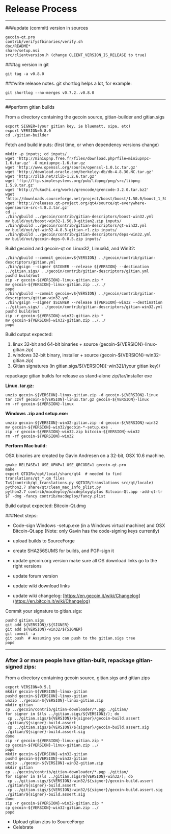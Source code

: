 Release Process
====================

* * *

###update (commit) version in sources


	gecoin-qt.pro
	contrib/verifysfbinaries/verify.sh
	doc/README*
	share/setup.nsi
	src/clientversion.h (change CLIENT_VERSION_IS_RELEASE to true)

###tag version in git

	git tag -a v0.8.0

###write release notes. git shortlog helps a lot, for example:

	git shortlog --no-merges v0.7.2..v0.8.0

* * *

##perform gitian builds

 From a directory containing the gecoin source, gitian-builder and gitian.sigs
  
	export SIGNER=(your gitian key, ie bluematt, sipa, etc)
	export VERSION=0.8.0
	cd ./gitian-builder

 Fetch and build inputs: (first time, or when dependency versions change)

	mkdir -p inputs; cd inputs/
	wget 'http://miniupnp.free.fr/files/download.php?file=miniupnpc-1.6.tar.gz' -O miniupnpc-1.6.tar.gz
	wget 'http://www.openssl.org/source/openssl-1.0.1c.tar.gz'
	wget 'http://download.oracle.com/berkeley-db/db-4.8.30.NC.tar.gz'
	wget 'http://zlib.net/zlib-1.2.6.tar.gz'
	wget 'ftp://ftp.simplesystems.org/pub/libpng/png/src/libpng-1.5.9.tar.gz'
	wget 'http://fukuchi.org/works/qrencode/qrencode-3.2.0.tar.bz2'
	wget 'http://downloads.sourceforge.net/project/boost/boost/1.50.0/boost_1_50_0.tar.bz2'
	wget 'http://releases.qt-project.org/qt4/source/qt-everywhere-opensource-src-4.8.3.tar.gz'
	cd ..
	./bin/gbuild ../gecoin/contrib/gitian-descriptors/boost-win32.yml
	mv build/out/boost-win32-1.50.0-gitian2.zip inputs/
	./bin/gbuild ../gecoin/contrib/gitian-descriptors/qt-win32.yml
	mv build/out/qt-win32-4.8.3-gitian-r1.zip inputs/
	./bin/gbuild ../gecoin/contrib/gitian-descriptors/deps-win32.yml
	mv build/out/gecoin-deps-0.0.5.zip inputs/

 Build gecoind and gecoin-qt on Linux32, Linux64, and Win32:
  
	./bin/gbuild --commit gecoin=v${VERSION} ../gecoin/contrib/gitian-descriptors/gitian.yml
	./bin/gsign --signer $SIGNER --release ${VERSION} --destination ../gitian.sigs/ ../gecoin/contrib/gitian-descriptors/gitian.yml
	pushd build/out
	zip -r gecoin-${VERSION}-linux-gitian.zip *
	mv gecoin-${VERSION}-linux-gitian.zip ../../
	popd
	./bin/gbuild --commit gecoin=v${VERSION} ../gecoin/contrib/gitian-descriptors/gitian-win32.yml
	./bin/gsign --signer $SIGNER --release ${VERSION}-win32 --destination ../gitian.sigs/ ../gecoin/contrib/gitian-descriptors/gitian-win32.yml
	pushd build/out
	zip -r gecoin-${VERSION}-win32-gitian.zip *
	mv gecoin-${VERSION}-win32-gitian.zip ../../
	popd

  Build output expected:

  1. linux 32-bit and 64-bit binaries + source (gecoin-${VERSION}-linux-gitian.zip)
  2. windows 32-bit binary, installer + source (gecoin-${VERSION}-win32-gitian.zip)
  3. Gitian signatures (in gitian.sigs/${VERSION}[-win32]/(your gitian key)/

repackage gitian builds for release as stand-alone zip/tar/installer exe

**Linux .tar.gz:**

	unzip gecoin-${VERSION}-linux-gitian.zip -d gecoin-${VERSION}-linux
	tar czvf gecoin-${VERSION}-linux.tar.gz gecoin-${VERSION}-linux
	rm -rf gecoin-${VERSION}-linux

**Windows .zip and setup.exe:**

	unzip gecoin-${VERSION}-win32-gitian.zip -d gecoin-${VERSION}-win32
	mv gecoin-${VERSION}-win32/gecoin-*-setup.exe .
	zip -r gecoin-${VERSION}-win32.zip bitcoin-${VERSION}-win32
	rm -rf gecoin-${VERSION}-win32

**Perform Mac build:**

  OSX binaries are created by Gavin Andresen on a 32-bit, OSX 10.6 machine.

	qmake RELEASE=1 USE_UPNP=1 USE_QRCODE=1 gecoin-qt.pro
	make
	export QTDIR=/opt/local/share/qt4  # needed to find translations/qt_*.qm files
	T=$(contrib/qt_translations.py $QTDIR/translations src/qt/locale)
	python2.7 share/qt/clean_mac_info_plist.py
	python2.7 contrib/macdeploy/macdeployqtplus Bitcoin-Qt.app -add-qt-tr $T -dmg -fancy contrib/macdeploy/fancy.plist

 Build output expected: Bitcoin-Qt.dmg

###Next steps:

* Code-sign Windows -setup.exe (in a Windows virtual machine) and
  OSX Bitcoin-Qt.app (Note: only Gavin has the code-signing keys currently)

* upload builds to SourceForge

* create SHA256SUMS for builds, and PGP-sign it

* update gecoin.org version
  make sure all OS download links go to the right versions

* update forum version

* update wiki download links

* update wiki changelog: [https://en.gecoin.it/wiki/Changelog](https://en.bitcoin.it/wiki/Changelog)

Commit your signature to gitian.sigs:

	pushd gitian.sigs
	git add ${VERSION}/${SIGNER}
	git add ${VERSION}-win32/${SIGNER}
	git commit -a
	git push  # Assuming you can push to the gitian.sigs tree
	popd

-------------------------------------------------------------------------

### After 3 or more people have gitian-built, repackage gitian-signed zips:

From a directory containing gecoin source, gitian.sigs and gitian zips

	export VERSION=0.5.1
	mkdir gecoin-${VERSION}-linux-gitian
	pushd gecoin-${VERSION}-linux-gitian
	unzip ../gecoin-${VERSION}-linux-gitian.zip
	mkdir gitian
	cp ../gecoin/contrib/gitian-downloader/*.pgp ./gitian/
	for signer in $(ls ../gitian.sigs/${VERSION}/); do
	 cp ../gitian.sigs/${VERSION}/${signer}/gecoin-build.assert ./gitian/${signer}-build.assert
	 cp ../gitian.sigs/${VERSION}/${signer}/gecoin-build.assert.sig ./gitian/${signer}-build.assert.sig
	done
	zip -r gecoin-${VERSION}-linux-gitian.zip *
	cp gecoin-${VERSION}-linux-gitian.zip ../
	popd
	mkdir gecoin-${VERSION}-win32-gitian
	pushd gecoin-${VERSION}-win32-gitian
	unzip ../gecoin-${VERSION}-win32-gitian.zip
	mkdir gitian
	cp ../gecoin/contrib/gitian-downloader/*.pgp ./gitian/
	for signer in $(ls ../gitian.sigs/${VERSION}-win32/); do
	 cp ../gitian.sigs/${VERSION}-win32/${signer}/gecoin-build.assert ./gitian/${signer}-build.assert
	 cp ../gitian.sigs/${VERSION}-win32/${signer}/gecoin-build.assert.sig ./gitian/${signer}-build.assert.sig
	done
	zip -r gecoin-${VERSION}-win32-gitian.zip *
	cp gecoin-${VERSION}-win32-gitian.zip ../
	popd

- Upload gitian zips to SourceForge
- Celebrate 
